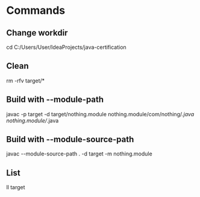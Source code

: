 # Commands

## Change workdir
cd C:/Users/User/IdeaProjects/java-certification

## Clean
rm -rfv target/*

## Build with --module-path
javac -p target -d target/nothing.module nothing.module/com/nothing/*.java nothing.module/*.java

## Build with --module-source-path
javac --module-source-path . -d target -m nothing.module

## List
ll target

